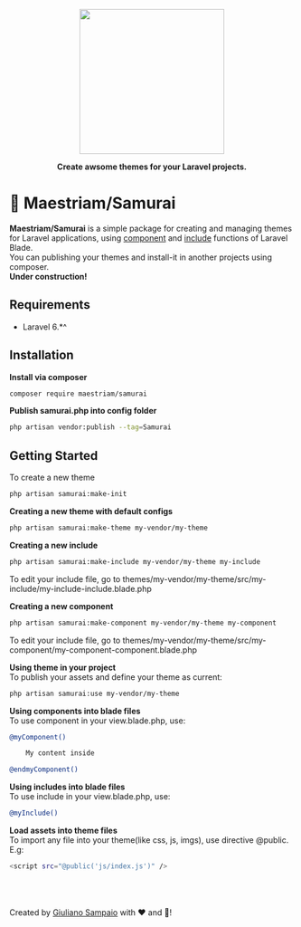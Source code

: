 <p align="center">
    <img width="256" src="http://project.maestriam.com.br/modules/maestro/img/samurai.png">
</p>

<p align="center"><b>Create awsome themes for your Laravel projects.</b></p>


# 🔴 Maestriam/Samurai

**Maestriam/Samurai** is a simple package for creating and managing themes for Laravel applications, using [component](https://laravel.com/docs/5.8/blade#components-and-slots) and [include](https://laravel.com/docs/5.8/blade#including-sub-views) functions of Laravel Blade.  
You can publishing your themes and install-it in another projects using composer.  
**Under construction!**

## Requirements

- Laravel 6.*^ 

## Installation

**Install via composer**
``` bash
composer require maestriam/samurai
```

**Publish samurai.php into config folder**
``` bash
php artisan vendor:publish --tag=Samurai
```

## Getting Started

To create a new theme
``` bash
php artisan samurai:make-init
```

**Creating a new theme with default configs**
``` bash
php artisan samurai:make-theme my-vendor/my-theme
```

**Creating a new include** 
``` bash
php artisan samurai:make-include my-vendor/my-theme my-include
```

To edit your include file, go to themes/my-vendor/my-theme/src/my-include/my-include-include.blade.php

**Creating a new component**
``` bash
php artisan samurai:make-component my-vendor/my-theme my-component
```

To edit your include file, go to themes/my-vendor/my-theme/src/my-component/my-component-component.blade.php

**Using theme in your project**  
To publish your assets and define your theme as current:
``` bash
php artisan samurai:use my-vendor/my-theme
```

**Using components into blade files**  
To use component in your view.blade.php, use:
``` bash
@myComponent()

    My content inside

@endmyComponent()
```

**Using includes into blade files**  
To use include in your view.blade.php, use:
``` bash
@myInclude()
```

**Load assets into theme files**  
To import any file into your theme(like css, js, imgs), use directive @public.  
E.g:
``` bash
<script src="@public('js/index.js')" />
```  
<br></br>  
Created by [Giuliano Sampaio](https://github.com/giusampaio) with ❤️ and 🍺!
